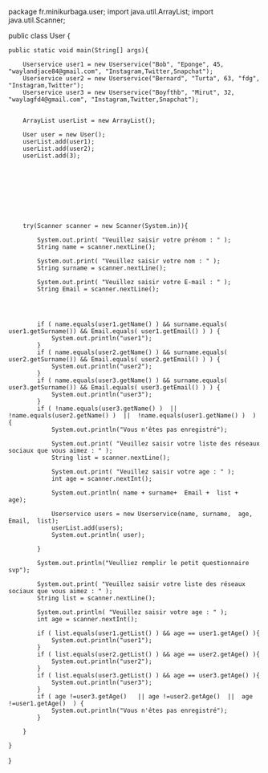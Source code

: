 package fr.minikurbaga.user;
import java.util.ArrayList;
import java.util.Scanner;

public class User {


    public static void main(String[] args){

        Userservice user1 = new Userservice("Bob", "Eponge", 45, "waylandjace84@gmail.com", "Instagram,Twitter,Snapchat");
        Userservice user2 = new Userservice("Bernard", "Turta", 63, "fdg", "Instagram,Twitter");
        Userservice user3 = new Userservice("Boyfthb", "Mirut", 32, "waylagfd4@gmail.com", "Instagram,Twitter,Snapchat");


        ArrayList userList = new ArrayList();

        User user = new User();
        userList.add(user1);
        userList.add(user2);
        userList.add(3);









        try(Scanner scanner = new Scanner(System.in)){

            System.out.print( "Veuillez saisir votre prénom : " );
            String name = scanner.nextLine();

            System.out.print( "Veuillez saisir votre nom : " );
            String surname = scanner.nextLine();

            System.out.print( "Veuillez saisir votre E-mail : " );
            String Email = scanner.nextLine();




            if ( name.equals(user1.getName() ) && surname.equals( user1.getSurname()) && Email.equals( user1.getEmail() ) ) {
                System.out.println("user1");
            }
            if ( name.equals(user2.getName() ) && surname.equals( user2.getSurname()) && Email.equals( user2.getEmail() ) ) {
                System.out.println("user2");
            }
            if ( name.equals(user3.getName() ) && surname.equals( user3.getSurname()) && Email.equals( user3.getEmail() ) ) {
                System.out.println("user3");
            }
            if ( !name.equals(user3.getName() )  || !name.equals(user2.getName() )  ||  !name.equals(user1.getName() )  ) {
                System.out.println("Vous n'êtes pas enregistré");

                System.out.print( "Veuillez saisir votre liste des réseaux sociaux que vous aimez : " );
                String list = scanner.nextLine();

                System.out.print( "Veuillez saisir votre age : " );
                int age = scanner.nextInt();

                System.out.println( name + surname+  Email +  list +  age);

                Userservice users = new Userservice(name, surname,  age,  Email,  list);
                userList.add(users);
                System.out.println( user);

            }

            System.out.println("Veulliez remplir le petit questionnaire svp");

            System.out.print( "Veuillez saisir votre liste des réseaux sociaux que vous aimez : " );
            String list = scanner.nextLine();

            System.out.println( "Veuillez saisir votre age : " );
            int age = scanner.nextInt();

            if ( list.equals(user1.getList() ) && age == user1.getAge() ){
                System.out.println("user1");
            }
            if ( list.equals(user2.getList() ) && age == user2.getAge() ){
                System.out.println("user2");
            }
            if ( list.equals(user3.getList() ) && age == user3.getAge() ){
                System.out.println("user3");
            }
            if ( age !=user3.getAge()   || age !=user2.getAge()  ||  age !=user1.getAge()  ) {
                System.out.println("Vous n'êtes pas enregistré");
            }

        }

    }



}
